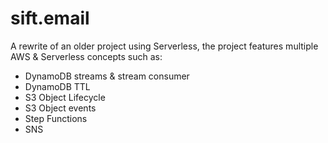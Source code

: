 # sift.email

A rewrite of an older project using Serverless, the project features multiple AWS & Serverless concepts such as:

-   DynamoDB streams & stream consumer
-   DynamoDB TTL
-   S3 Object Lifecycle
-   S3 Object events
-   Step Functions
-   SNS

